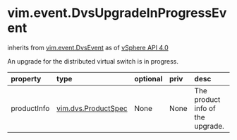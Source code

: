 vim.event.DvsUpgradeInProgressEvent
===================================
inherits from [vim.event.DvsEvent](docs/vim.event.DvsEvent.md)
as of [vSphere API 4.0](vim.version.md#vim.version.version5)


An upgrade for the distributed virtual switch is in progress.

| property | type | optional | priv | desc |
|:---------|:-----|:---------|:-----|:-----|
| productInfo | [vim.dvs.ProductSpec](vim.dvs.ProductSpec.md "vim.dvs.ProductSpec") | None | None | The product info of the upgrade. |


